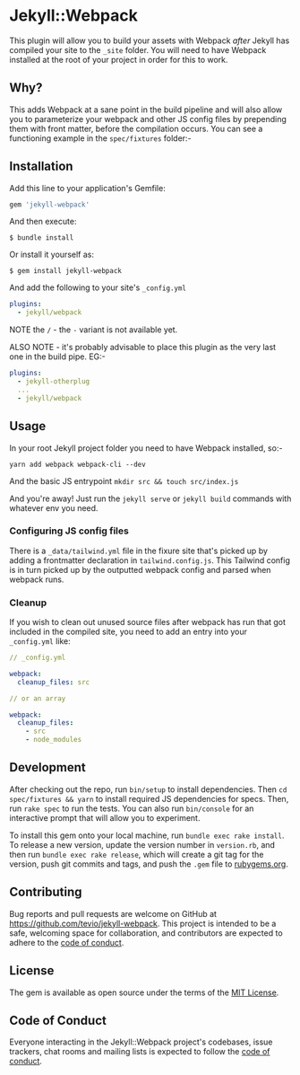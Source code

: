 # Jekyll::Webpack

This plugin will allow you to build your assets with Webpack _after_ Jekyll has compiled your site to the `_site` folder. You will need to have Webpack installed at the root of your project in order for this to work.

## Why?

This adds Webpack at a sane point in the build pipeline and will also allow you to parameterize your webpack and other JS config files by prepending them with front matter, before the compilation occurs. You can see a functioning example in the `spec/fixtures` folder:-


## Installation

Add this line to your application's Gemfile:

```ruby
gem 'jekyll-webpack'
```

And then execute:

    $ bundle install

Or install it yourself as:

    $ gem install jekyll-webpack

And add the following to your site's `_config.yml`

```yml
plugins:
  - jekyll/webpack
```

NOTE the `/` - the `-` variant is not available yet.

ALSO NOTE - it's probably advisable to place this plugin as the very last one in the build pipe. EG:-

```yml
plugins:
  - jekyll-otherplug
  ...
  - jekyll/webpack
```

## Usage

In your root Jekyll project folder you need to have Webpack installed, so:-

`yarn add webpack webpack-cli --dev`

And the basic JS entrypoint `mkdir src && touch src/index.js`

And you're away! Just run the `jekyll serve` or `jekyll build` commands with whatever env you need.

### Configuring JS config files

There is a `_data/tailwind.yml` file in the fixure site that's picked up by adding a frontmatter declaration in `tailwind.config.js`. This Tailwind config is in turn picked up by the outputted webpack config and parsed when webpack runs.

### Cleanup
If you wish to clean out unused source files after webpack has run that got included in the compiled site, you need to add an entry into your `_config.yml` like:

``` yml
// _config.yml

webpack:
  cleanup_files: src

// or an array

webpack:
  cleanup_files:
    - src
    - node_modules
```


## Development

After checking out the repo, run `bin/setup` to install dependencies. Then `cd spec/fixtures && yarn` to install required JS dependencies for specs. Then, run `rake spec` to run the tests. You can also run `bin/console` for an interactive prompt that will allow you to experiment.

To install this gem onto your local machine, run `bundle exec rake install`. To release a new version, update the version number in `version.rb`, and then run `bundle exec rake release`, which will create a git tag for the version, push git commits and tags, and push the `.gem` file to [rubygems.org](https://rubygems.org).

## Contributing

Bug reports and pull requests are welcome on GitHub at https://github.com/tevio/jekyll-webpack. This project is intended to be a safe, welcoming space for collaboration, and contributors are expected to adhere to the [code of conduct](https://github.com/tevio/jekyll-webpack/blob/master/CODE_OF_CONDUCT.md).


## License

The gem is available as open source under the terms of the [MIT License](https://opensource.org/licenses/MIT).

## Code of Conduct

Everyone interacting in the Jekyll::Webpack project's codebases, issue trackers, chat rooms and mailing lists is expected to follow the [code of conduct](https://github.com/[USERNAME]/jekyll-webpack/blob/master/CODE_OF_CONDUCT.md).

